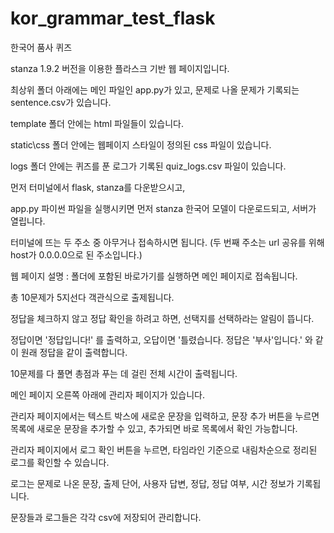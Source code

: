 # kor_grammar_test_flask

한국어 품사 퀴즈

stanza 1.9.2 버전을 이용한 플라스크 기반 웹 페이지입니다.

최상위 폴더 아래에는 메인 파일인 app.py가 있고, 문제로 나올 문제가 기록되는 sentence.csv가 있습니다.

template 폴더 안에는 html 파일들이 있습니다.

static\css 폴더 안에는 웹페이지 스타일이 정의된 css 파일이 있습니다.

logs 폴더 안에는 퀴즈를 푼 로그가 기록된 quiz_logs.csv 파일이 있습니다.

먼저 터미널에서 flask, stanza를 다운받으시고,

app.py 파이썬 파일을 실행시키면 먼저 stanza 한국어 모델이 다운로드되고, 서버가 열립니다.

터미널에 뜨는 두 주소 중 아무거나 접속하시면 됩니다. (두 번째 주소는 url 공유를 위해 host가 0.0.0.0으로 된 주소입니다.)


웹 페이지 설명 : 
폴더에 포함된 바로가기를 실행하면 메인 페이지로 접속됩니다.

총 10문제가 5지선다 객관식으로 출제됩니다.

정답을 체크하지 않고 정답 확인을 하려고 하면, 선택지를 선택하라는 알림이 뜹니다.

정답이면 '정답입니다!' 를 출력하고, 오답이면 '틀렸습니다. 정답은 '부사'입니다.' 와 같이 원래 정답을 같이 출력합니다.

10문제를 다 풀면 총점과 푸는 데 걸린 전체 시간이 출력됩니다.

메인 페이지 오른쪽 아래에 관리자 페이지가 있습니다.

관리자 페이지에서는 텍스트 박스에 새로운 문장을 입력하고, 문장 추가 버튼을 누르면 목록에 새로운 문장을 추가할 수 있고, 추가되면 바로 목록에서 확인 가능합니다.

관리자 페이지에서 로그 확인 버튼을 누르면, 타임라인 기준으로 내림차순으로 정리된 로그를 확인할 수 있습니다.

로그는 문제로 나온 문장, 출제 단어, 사용자 답변, 정답, 정답 여부, 시간 정보가 기록됩니다.

문장들과 로그들은 각각 csv에 저장되어 관리합니다.
